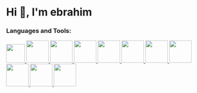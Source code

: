 # Hi 👋, I'm ebrahim



### **Languages and Tools:**
 <span>
      <a href="https://skillicons.dev">
        <img
          width="50px"
          height="50px"
          src="https://user-images.githubusercontent.com/25181517/121405384-444d7300-c95d-11eb-959f-913020d3bf90.png"
        />
      </a>
    </span>
 <span>
      <a href="https://skillicons.dev">
        <img
          width="60px"
          height="60px"
          src="https://user-images.githubusercontent.com/25181517/121405754-b4f48f80-c95d-11eb-8893-fc325bde617f.png"
        />
      </a>
    </span>
   
      

 <span>
      <a href="https://skillicons.dev">
        <img
          width="60px"
          height="60px"
          src="https://user-images.githubusercontent.com/25181517/182884177-d48a8579-2cd0-447a-b9a6-ffc7cb02560e.png"
        />
      </a>
    </span>

 <span>
      <a href="https://skillicons.dev">
        <img
          width="60px"
          height="60px"
          src="https://github.com/marwin1991/profile-technology-icons/assets/19180175/3b371807-db7c-45b4-8720-c0cfc901680a"
        />
      </a>
    </span>


 <span>
      <a href="https://skillicons.dev">
        <img
          width="60px"
          height="60px"
          src="https://user-images.githubusercontent.com/25181517/117207330-263ba280-adf4-11eb-9b97-0ac5b40bc3be.png"
        />
      </a>
    </span>

 <span>
      <a href="https://skillicons.dev">
        <img
          width="60px"
          height="60px"
          src="https://user-images.githubusercontent.com/25181517/192108372-f71d70ac-7ae6-4c0d-8395-51d8870c2ef0.png"
        />
      </a>
    </span>

 <span>
      <a href="https://skillicons.dev">
        <img
          width="60px"
          height="60px"
          src="https://user-images.githubusercontent.com/25181517/117447155-6a868a00-af3d-11eb-9cfe-245df15c9f3f.png"
        />
      </a>
    </span>


 <span>
      <a href="https://skillicons.dev">
        <img
          width="60px"
          height="60px"
          src="https://user-images.githubusercontent.com/25181517/192158954-f88b5814-d510-4564-b285-dff7d6400dad.png"
        />
      </a>
    </span>

 <span>
      <a href="https://skillicons.dev">
        <img
          width="60px"
          height="60px"
          src="https://user-images.githubusercontent.com/25181517/183898674-75a4a1b1-f960-4ea9-abcb-637170a00a75.png"
        />
      </a>
    </span>
    
 <span>
      <a href="https://skillicons.dev">
        <img
          width="60px"
          height="60px"
          src="https://user-images.githubusercontent.com/25181517/183898054-b3d693d4-dafb-4808-a509-bab54cf5de34.png"
        />
      </a>
    </span>
    <span>
      <a href="https://skillicons.dev">
        <img
          width="60px"
          height="60px"
          src="https://user-images.githubusercontent.com/25181517/192109061-e138ca71-337c-4019-8d42-4792fdaa7128.png"
        />
      </a>
    </span>

    
